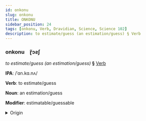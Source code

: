```yaml
---
id: onkonu
slug: onkonu
title: ONKONU
sidebar_position: 24
tags: [onkonu, Verb, Dravidian, Science, Science 102]
description: to estimate/guess (an estimation/guess) § Verb
---
```


### onkonu&emsp;<span kind="abugida">ɽ̃ɔƨʃ</span>

*to estimate/guess (an estimation/guess)* **§** [Verb](../../tags/Verb)

**IPA**: /ˈɑn.kɑ.nʌ/

**Verb**: to estimate/guess

**Noun**: an estimation/guess

**Modifier**: estimatable/guessable

<details>
    <summary>Origin</summary>
    Telugu అంచనా añcanā /aṁ.ka.nɐː/<br/>
    <em>Dravidian Language Family</em>
</details>